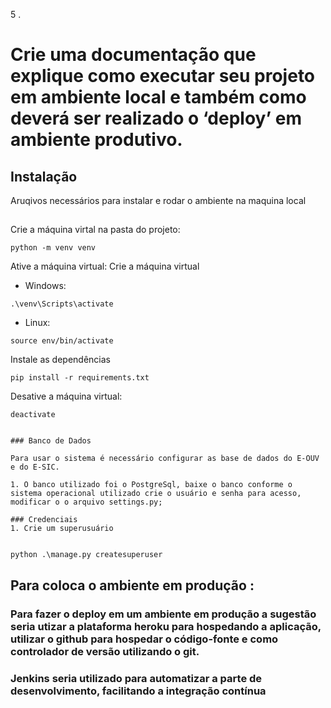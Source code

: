 5 . 
 # Crie uma documentação que explique como executar seu projeto em ambiente local e também como deverá ser realizado o ‘deploy’ em ambiente produtivo.

## Instalação
Aruqivos necessários para instalar e rodar o ambiente na maquina local

## 
Crie a máquina virtal na pasta do projeto:
```
python -m venv venv

```

Ative a máquina virtual: Crie a máquina virtual
* Windows:
```
.\venv\Scripts\activate
```
* Linux:
```
source env/bin/activate
```

Instale as dependências
```
pip install -r requirements.txt
```

Desative a máquina virtual: 
```
deactivate
```

```

### Banco de Dados

Para usar o sistema é necessário configurar as base de dados do E-OUV e do E-SIC.

1. O banco utilizado foi o PostgreSql, baixe o banco conforme o sistema operacional utilizado crie o usuário e senha para acesso, modificar o o arquivo settings.py;

### Credenciais
1. Crie um superusuário


python .\manage.py createsuperuser
```

## Para coloca o ambiente em produção : 
###  Para fazer o deploy em um ambiente em produção a sugestão seria utizar a plataforma heroku  para hospedando a aplicação, utilizar o github para hospedar o código-fonte e como controlador de versão utilizando o git.
### Jenkins seria utilizado para automatizar a parte de desenvolvimento, facilitando a integração contínua
